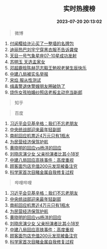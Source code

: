<div align="center"><h2>实时热搜榜</h2><h4>2023-07-20 20:13:02</h4></div>

> 微博  

1. [付闻樱给许沁买了一整墙的名牌包](https://s.weibo.com/weibo?q=%23%E4%BB%98%E9%97%BB%E6%A8%B1%E7%BB%99%E8%AE%B8%E6%B2%81%E4%B9%B0%E4%BA%86%E4%B8%80%E6%95%B4%E5%A2%99%E7%9A%84%E5%90%8D%E7%89%8C%E5%8C%85%23&t=31&band_rank=1&Refer=top)<br />
2. [迪丽热巴刘宇宁穿黑衣服不告诉龚俊](https://s.weibo.com/weibo?q=%23%E8%BF%AA%E4%B8%BD%E7%83%AD%E5%B7%B4%E5%88%98%E5%AE%87%E5%AE%81%E7%A9%BF%E9%BB%91%E8%A1%A3%E6%9C%8D%E4%B8%8D%E5%91%8A%E8%AF%89%E9%BE%9A%E4%BF%8A%23&t=31&band_rank=2&Refer=top)<br />
3. [天目一号气象星座07-10星成功发射](https://s.weibo.com/weibo?q=%23%E5%A4%A9%E7%9B%AE%E4%B8%80%E5%8F%B7%E6%B0%94%E8%B1%A1%E6%98%9F%E5%BA%A707-10%E6%98%9F%E6%88%90%E5%8A%9F%E5%8F%91%E5%B0%84%23&t=31&band_rank=3&Refer=top)<br />
4. [苏明玉 天选孟家女](https://s.weibo.com/weibo?q=%E8%8B%8F%E6%98%8E%E7%8E%89%20%E5%A4%A9%E9%80%89%E5%AD%9F%E5%AE%B6%E5%A5%B3&t=31&band_rank=4&Refer=top)<br />
5. [邓超鹿晗陈赫范志毅王勉祝老舅生辰快乐](https://s.weibo.com/weibo?q=%23%E9%82%93%E8%B6%85%E9%B9%BF%E6%99%97%E9%99%88%E8%B5%AB%E8%8C%83%E5%BF%97%E6%AF%85%E7%8E%8B%E5%8B%89%E7%A5%9D%E8%80%81%E8%88%85%E7%94%9F%E8%BE%B0%E5%BF%AB%E4%B9%90%23&t=31&band_rank=5&Refer=top)<br />
6. [中建八局被实名举报](https://s.weibo.com/weibo?q=%23%E4%B8%AD%E5%BB%BA%E5%85%AB%E5%B1%80%E8%A2%AB%E5%AE%9E%E5%90%8D%E4%B8%BE%E6%8A%A5%23&t=31&band_rank=6&Refer=top)<br />
7. [宋焰 服从性测试](https://s.weibo.com/weibo?q=%E5%AE%8B%E7%84%B0%20%E6%9C%8D%E4%BB%8E%E6%80%A7%E6%B5%8B%E8%AF%95&t=31&band_rank=7&Refer=top)<br />
8. [缉毒警退休警嫂朋友圈破防了](https://s.weibo.com/weibo?q=%23%E7%BC%89%E6%AF%92%E8%AD%A6%E9%80%80%E4%BC%91%E8%AD%A6%E5%AB%82%E6%9C%8B%E5%8F%8B%E5%9C%88%E7%A0%B4%E9%98%B2%E4%BA%86%23&t=31&band_rank=8&Refer=top)<br />
9. [烧伤女孩拍婚纱照店老板主动充当新郎](https://s.weibo.com/weibo?q=%23%E7%83%A7%E4%BC%A4%E5%A5%B3%E5%AD%A9%E6%8B%8D%E5%A9%9A%E7%BA%B1%E7%85%A7%E5%BA%97%E8%80%81%E6%9D%BF%E4%B8%BB%E5%8A%A8%E5%85%85%E5%BD%93%E6%96%B0%E9%83%8E%23&t=31&band_rank=9&Refer=top)<br />

> 知乎  


> 百度  

1. [习近平会见基辛格：我们不忘老朋友](https://www.baidu.com/s?wd=%E4%B9%A0%E8%BF%91%E5%B9%B3%E4%BC%9A%E8%A7%81%E5%9F%BA%E8%BE%9B%E6%A0%BC%EF%BC%9A%E6%88%91%E4%BB%AC%E4%B8%8D%E5%BF%98%E8%80%81%E6%9C%8B%E5%8F%8B&sa=fyb_news&rsv_dl=fyb_news)<br />
2. [中央统战部迎来最年轻副部](https://www.baidu.com/s?wd=%E4%B8%AD%E5%A4%AE%E7%BB%9F%E6%88%98%E9%83%A8%E8%BF%8E%E6%9D%A5%E6%9C%80%E5%B9%B4%E8%BD%BB%E5%89%AF%E9%83%A8&sa=fyb_news&rsv_dl=fyb_news)<br />
3. [南航回应机票近4万元只有1瓶水](https://www.baidu.com/s?wd=%E5%8D%97%E8%88%AA%E5%9B%9E%E5%BA%94%E6%9C%BA%E7%A5%A8%E8%BF%914%E4%B8%87%E5%85%83%E5%8F%AA%E6%9C%891%E7%93%B6%E6%B0%B4&sa=fyb_news&rsv_dl=fyb_news)<br />
4. [为民营经济保驾护航](https://www.baidu.com/s?wd=%E4%B8%BA%E6%B0%91%E8%90%A5%E7%BB%8F%E6%B5%8E%E4%BF%9D%E9%A9%BE%E6%8A%A4%E8%88%AA&sa=fyb_news&rsv_dl=fyb_news)<br />
5. [黄晓明的回应vs杨洋的回应](https://www.baidu.com/s?wd=%E9%BB%84%E6%99%93%E6%98%8E%E7%9A%84%E5%9B%9E%E5%BA%94vs%E6%9D%A8%E6%B4%8B%E7%9A%84%E5%9B%9E%E5%BA%94&sa=fyb_news&rsv_dl=fyb_news)<br />
6. [刘晓庆演少女 父亲扮演者比其小18岁](https://www.baidu.com/s?wd=%E5%88%98%E6%99%93%E5%BA%86%E6%BC%94%E5%B0%91%E5%A5%B3+%E7%88%B6%E4%BA%B2%E6%89%AE%E6%BC%94%E8%80%85%E6%AF%94%E5%85%B6%E5%B0%8F18%E5%B2%81&sa=fyb_news&rsv_dl=fyb_news)<br />
7. [中建八局回应高铁事件：高度重视](https://www.baidu.com/s?wd=%E4%B8%AD%E5%BB%BA%E5%85%AB%E5%B1%80%E5%9B%9E%E5%BA%94%E9%AB%98%E9%93%81%E4%BA%8B%E4%BB%B6%EF%BC%9A%E9%AB%98%E5%BA%A6%E9%87%8D%E8%A7%86&sa=fyb_news&rsv_dl=fyb_news)<br />
8. [顾客面包店充值200元发现被备注穷](https://www.baidu.com/s?wd=%E9%A1%BE%E5%AE%A2%E9%9D%A2%E5%8C%85%E5%BA%97%E5%85%85%E5%80%BC200%E5%85%83%E5%8F%91%E7%8E%B0%E8%A2%AB%E5%A4%87%E6%B3%A8%E7%A9%B7&sa=fyb_news&rsv_dl=fyb_news)<br />
9. [科学家首次目睹金属自我修复过程](https://www.baidu.com/s?wd=%E7%A7%91%E5%AD%A6%E5%AE%B6%E9%A6%96%E6%AC%A1%E7%9B%AE%E7%9D%B9%E9%87%91%E5%B1%9E%E8%87%AA%E6%88%91%E4%BF%AE%E5%A4%8D%E8%BF%87%E7%A8%8B&sa=fyb_news&rsv_dl=fyb_news)<br />

> 哔哩哔哩  

1. [习近平会见基辛格：我们不忘老朋友](https://www.baidu.com/s?wd=%E4%B9%A0%E8%BF%91%E5%B9%B3%E4%BC%9A%E8%A7%81%E5%9F%BA%E8%BE%9B%E6%A0%BC%EF%BC%9A%E6%88%91%E4%BB%AC%E4%B8%8D%E5%BF%98%E8%80%81%E6%9C%8B%E5%8F%8B&sa=fyb_news&rsv_dl=fyb_news)<br />
2. [中央统战部迎来最年轻副部](https://www.baidu.com/s?wd=%E4%B8%AD%E5%A4%AE%E7%BB%9F%E6%88%98%E9%83%A8%E8%BF%8E%E6%9D%A5%E6%9C%80%E5%B9%B4%E8%BD%BB%E5%89%AF%E9%83%A8&sa=fyb_news&rsv_dl=fyb_news)<br />
3. [南航回应机票近4万元只有1瓶水](https://www.baidu.com/s?wd=%E5%8D%97%E8%88%AA%E5%9B%9E%E5%BA%94%E6%9C%BA%E7%A5%A8%E8%BF%914%E4%B8%87%E5%85%83%E5%8F%AA%E6%9C%891%E7%93%B6%E6%B0%B4&sa=fyb_news&rsv_dl=fyb_news)<br />
4. [为民营经济保驾护航](https://www.baidu.com/s?wd=%E4%B8%BA%E6%B0%91%E8%90%A5%E7%BB%8F%E6%B5%8E%E4%BF%9D%E9%A9%BE%E6%8A%A4%E8%88%AA&sa=fyb_news&rsv_dl=fyb_news)<br />
5. [黄晓明的回应vs杨洋的回应](https://www.baidu.com/s?wd=%E9%BB%84%E6%99%93%E6%98%8E%E7%9A%84%E5%9B%9E%E5%BA%94vs%E6%9D%A8%E6%B4%8B%E7%9A%84%E5%9B%9E%E5%BA%94&sa=fyb_news&rsv_dl=fyb_news)<br />
6. [刘晓庆演少女 父亲扮演者比其小18岁](https://www.baidu.com/s?wd=%E5%88%98%E6%99%93%E5%BA%86%E6%BC%94%E5%B0%91%E5%A5%B3+%E7%88%B6%E4%BA%B2%E6%89%AE%E6%BC%94%E8%80%85%E6%AF%94%E5%85%B6%E5%B0%8F18%E5%B2%81&sa=fyb_news&rsv_dl=fyb_news)<br />
7. [中建八局回应高铁事件：高度重视](https://www.baidu.com/s?wd=%E4%B8%AD%E5%BB%BA%E5%85%AB%E5%B1%80%E5%9B%9E%E5%BA%94%E9%AB%98%E9%93%81%E4%BA%8B%E4%BB%B6%EF%BC%9A%E9%AB%98%E5%BA%A6%E9%87%8D%E8%A7%86&sa=fyb_news&rsv_dl=fyb_news)<br />
8. [顾客面包店充值200元发现被备注穷](https://www.baidu.com/s?wd=%E9%A1%BE%E5%AE%A2%E9%9D%A2%E5%8C%85%E5%BA%97%E5%85%85%E5%80%BC200%E5%85%83%E5%8F%91%E7%8E%B0%E8%A2%AB%E5%A4%87%E6%B3%A8%E7%A9%B7&sa=fyb_news&rsv_dl=fyb_news)<br />
9. [科学家首次目睹金属自我修复过程](https://www.baidu.com/s?wd=%E7%A7%91%E5%AD%A6%E5%AE%B6%E9%A6%96%E6%AC%A1%E7%9B%AE%E7%9D%B9%E9%87%91%E5%B1%9E%E8%87%AA%E6%88%91%E4%BF%AE%E5%A4%8D%E8%BF%87%E7%A8%8B&sa=fyb_news&rsv_dl=fyb_news)<br />
